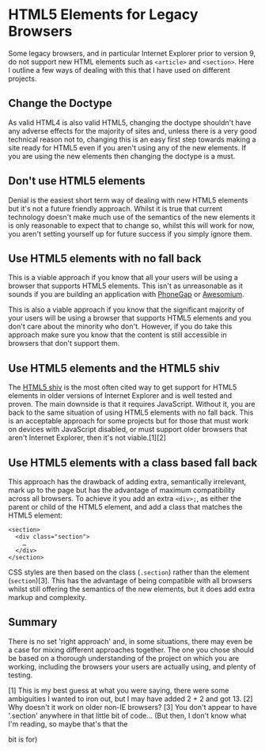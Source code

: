 # HTML5 Elements for Legacy Browsers

Some legacy browsers, and in particular Internet Explorer prior to version 9, do not support new HTML elements such as `<article>` and `<section>`. Here I outline a few ways of dealing with this that I have used on different projects.

## Change the Doctype
As valid HTML4 is also valid HTML5, changing the doctype shouldn't have any adverse effects for the majority of sites and, unless there is a very good technical reason not to, changing this is an easy first step towards making a site ready for HTML5 even if you aren't using any of the new elements. If you are using the new elements then changing the doctype is a must.

## Don't use HTML5 elements
Denial is the easiest short term way of dealing with new HTML5 elements but it's not a future friendly approach. Whilst it is true that current technology doesn't make much use of the semantics of the new elements it is only reasonable to expect that to change so, whilst this will work for now, you aren't setting yourself up for future success if you simply ignore them.

## Use HTML5 elements with no fall back
This is a viable approach if you know that all your users will be using a browser that supports HTML5 elements. This isn't as unreasonable as it sounds if you are building an application with <a href="http://phonegap.com/">PhoneGap</a> or <a href="http://awesomium.com/">Awesomium</a>.

This is also a viable approach if you know that the significant majority of your users will be using a browser that supports HTML5 elements and you don't care about the minority who don't. However, if you do take this approach make sure you know that the content is still accessible in browsers that don't support them.

## Use HTML5 elements and the HTML5 shiv
The <a href="https://github.com/aFarkas/html5shiv/">HTML5 shiv</a> is the most often cited way to get support for HTML5 elements in older versions of Internet Explorer and is well tested and proven. The main downside is that it requires JavaScript. Without it, you are back to the same situation of using HTML5 elements with no fall back. This is an acceptable approach for some projects but for those that must work on devices with JavaScript disabled, or must support older browsers that aren't Internet Explorer, then it's not viable.[1][2]

## Use HTML5 elements with a class based fall back
This approach has the drawback of adding extra, semantically irrelevant, mark up to the page but has the advantage of maximum compatibility across all browsers. To achieve it you add an extra `<div>;`, as either the parent or child of the HTML5 element, and add a class that matches the HTML5 element:

<pre class="code"><code>&lt;section&gt;
  &lt;div class="section"&gt;
    &hellip;
  &lt;/div&gt;
&lt;/section&gt;</code></pre>

CSS styles are then based on the class (`.section`) rather than the element (`section`)[3]. This has the advantage of being compatible with all browsers whilst still offering the semantics of the new elements, but it does add extra markup and complexity.

## Summary

There is no set 'right approach' and, in some situations, there may even be a case for mixing different approaches together. The one you chose should be based on a thorough understanding of the project on which you are working, including the browsers your users are actually using, and plenty of testing.

[1] This is my best guess at what you were saying, there were some ambiguities I wanted to iron out, but I may have added 2 + 2 and got 13.
[2] Why doesn't it work on older non-IE browsers?
[3] You don't appear to have '.section' anywhere in that little bit of code... (But then, I don't know what I'm reading, so maybe that's that the <div class="section"> bit is for)